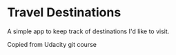 # Travel Destinations

A simple app to keep track of destinations I'd like to visit.

Copied from Udacity git course
